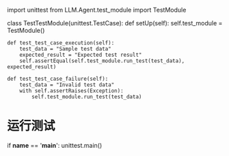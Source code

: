 import unittest
from LLM.Agent.test_module import TestModule

class TestTestModule(unittest.TestCase):
    def setUp(self):
        self.test_module = TestModule()

    def test_test_case_execution(self):
        test_data = "Sample test data"
        expected_result = "Expected test result"
        self.assertEqual(self.test_module.run_test(test_data), expected_result)

    def test_test_case_failure(self):
        test_data = "Invalid test data"
        with self.assertRaises(Exception):
            self.test_module.run_test(test_data)

# 运行测试
if __name__ == '__main__':
    unittest.main()